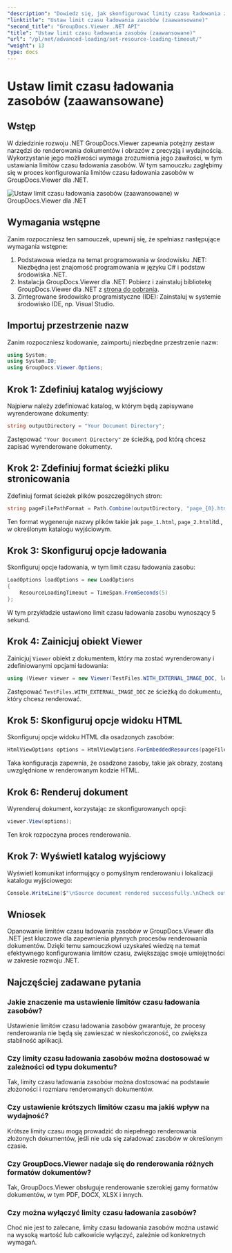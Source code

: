 ```yaml
---
"description": "Dowiedz się, jak skonfigurować limity czasu ładowania zasobów w GroupDocs.Viewer dla .NET w sposób efektywny. Opanuj renderowanie dokumentów z precyzją i stabilnością."
"linktitle": "Ustaw limit czasu ładowania zasobów (zaawansowane)"
"second_title": "GroupDocs.Viewer .NET API"
"title": "Ustaw limit czasu ładowania zasobów (zaawansowane)"
"url": "/pl/net/advanced-loading/set-resource-loading-timeout/"
"weight": 13
type: docs
---
```

# Ustaw limit czasu ładowania zasobów (zaawansowane)

## Wstęp
W dziedzinie rozwoju .NET GroupDocs.Viewer zapewnia potężny zestaw narzędzi do renderowania dokumentów i obrazów z precyzją i wydajnością. Wykorzystanie jego możliwości wymaga zrozumienia jego zawiłości, w tym ustawiania limitów czasu ładowania zasobów. W tym samouczku zagłębimy się w proces konfigurowania limitów czasu ładowania zasobów w GroupDocs.Viewer dla .NET.

![Ustaw limit czasu ładowania zasobów (zaawansowane) w GroupDocs.Viewer dla .NET](/viewer/advanced-loading/set-resource-loading-timeout-img.png)

## Wymagania wstępne
Zanim rozpoczniesz ten samouczek, upewnij się, że spełniasz następujące wymagania wstępne:
1. Podstawowa wiedza na temat programowania w środowisku .NET: Niezbędna jest znajomość programowania w języku C# i podstaw środowiska .NET.
2. Instalacja GroupDocs.Viewer dla .NET: Pobierz i zainstaluj bibliotekę GroupDocs.Viewer dla .NET z [strona do pobrania](https://releases.groupdocs.com/viewer/net/).
3. Zintegrowane środowisko programistyczne (IDE): Zainstaluj w systemie środowisko IDE, np. Visual Studio.

## Importuj przestrzenie nazw
Zanim rozpoczniesz kodowanie, zaimportuj niezbędne przestrzenie nazw:
```csharp
using System;
using System.IO;
using GroupDocs.Viewer.Options;
```

## Krok 1: Zdefiniuj katalog wyjściowy
Najpierw należy zdefiniować katalog, w którym będą zapisywane wyrenderowane dokumenty:
```csharp
string outputDirectory = "Your Document Directory";
```
Zastępować `"Your Document Directory"` ze ścieżką, pod którą chcesz zapisać wyrenderowane dokumenty.
## Krok 2: Zdefiniuj format ścieżki pliku stronicowania
Zdefiniuj format ścieżek plików poszczególnych stron:
```csharp
string pageFilePathFormat = Path.Combine(outputDirectory, "page_{0}.html");
```
Ten format wygeneruje nazwy plików takie jak `page_1.html`, `page_2.html`itd., w określonym katalogu wyjściowym.
## Krok 3: Skonfiguruj opcje ładowania
Skonfiguruj opcje ładowania, w tym limit czasu ładowania zasobu:
```csharp
LoadOptions loadOptions = new LoadOptions
{
    ResourceLoadingTimeout = TimeSpan.FromSeconds(5)
};
```
W tym przykładzie ustawiono limit czasu ładowania zasobu wynoszący 5 sekund.
## Krok 4: Zainicjuj obiekt Viewer
Zainicjuj `Viewer` obiekt z dokumentem, który ma zostać wyrenderowany i zdefiniowanymi opcjami ładowania:
```csharp
using (Viewer viewer = new Viewer(TestFiles.WITH_EXTERNAL_IMAGE_DOC, loadOptions))
```
Zastępować `TestFiles.WITH_EXTERNAL_IMAGE_DOC` ze ścieżką do dokumentu, który chcesz renderować.
## Krok 5: Skonfiguruj opcje widoku HTML
Skonfiguruj opcje widoku HTML dla osadzonych zasobów:
```csharp
HtmlViewOptions options = HtmlViewOptions.ForEmbeddedResources(pageFilePathFormat);
```
Taka konfiguracja zapewnia, że osadzone zasoby, takie jak obrazy, zostaną uwzględnione w renderowanym kodzie HTML.
## Krok 6: Renderuj dokument
Wyrenderuj dokument, korzystając ze skonfigurowanych opcji:
```csharp
viewer.View(options);
```
Ten krok rozpoczyna proces renderowania.
## Krok 7: Wyświetl katalog wyjściowy
Wyświetl komunikat informujący o pomyślnym renderowaniu i lokalizacji katalogu wyjściowego:
```csharp
Console.WriteLine($"\nSource document rendered successfully.\nCheck output in {outputDirectory}.");
```

## Wniosek
Opanowanie limitów czasu ładowania zasobów w GroupDocs.Viewer dla .NET jest kluczowe dla zapewnienia płynnych procesów renderowania dokumentów. Dzięki temu samouczkowi uzyskałeś wiedzę na temat efektywnego konfigurowania limitów czasu, zwiększając swoje umiejętności w zakresie rozwoju .NET.
## Najczęściej zadawane pytania
### Jakie znaczenie ma ustawienie limitów czasu ładowania zasobów?
Ustawienie limitów czasu ładowania zasobów gwarantuje, że procesy renderowania nie będą się zawieszać w nieskończoność, co zwiększa stabilność aplikacji.
### Czy limity czasu ładowania zasobów można dostosować w zależności od typu dokumentu?
Tak, limity czasu ładowania zasobów można dostosować na podstawie złożoności i rozmiaru renderowanych dokumentów.
### Czy ustawienie krótszych limitów czasu ma jakiś wpływ na wydajność?
Krótsze limity czasu mogą prowadzić do niepełnego renderowania złożonych dokumentów, jeśli nie uda się załadować zasobów w określonym czasie.
### Czy GroupDocs.Viewer nadaje się do renderowania różnych formatów dokumentów?
Tak, GroupDocs.Viewer obsługuje renderowanie szerokiej gamy formatów dokumentów, w tym PDF, DOCX, XLSX i innych.
### Czy można wyłączyć limity czasu ładowania zasobów?
Choć nie jest to zalecane, limity czasu ładowania zasobów można ustawić na wysoką wartość lub całkowicie wyłączyć, zależnie od konkretnych wymagań.